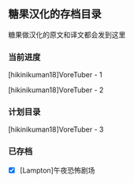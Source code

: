## 糖果汉化的存档目录

糖果做汉化的原文和译文都会发到这里

### 当前进度

[hikinikuman18\]VoreTuber - 1

[hikinikuman18\]VoreTuber - 2

### 计划目录

[hikinikuman18\]VoreTuber - 3

### 已存档

- [x] [Lampton\]午夜恐怖剧场

